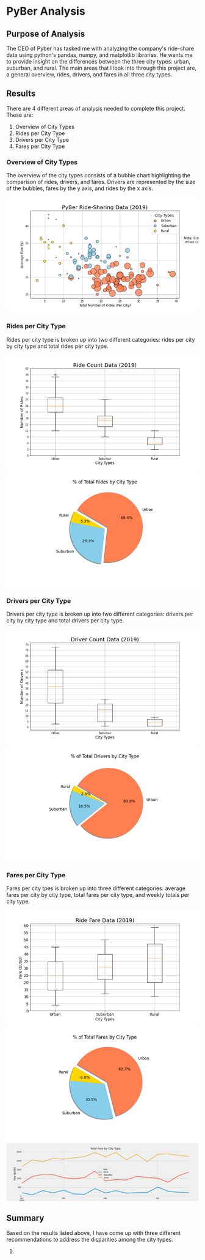 # PyBer Analysis

## Purpose of Analysis

The CEO of Pyber has tasked me with analyzing the company's ride-share data using python's pandas, numpy, and matplotlib libraries. He wants me to provide insight on the differences between the three city types: urban, suburban, and rural. The main areas that I look into through this project are, a general overview, rides, drivers, and fares in all three city types.

## Results


There are 4 different areas of analysis needed to complete this project. These are:

1. Overview of City Types
2. Rides per City Type
3. Drivers per City Type
4. Fares per City Type

### Overview of City Types

The overview of the city types consists of a bubble chart highlighting the comparison of rides, drivers, and fares. Drivers are represented by the size of the bubbles, fares by the y axis, and rides by the x axis.

![overview_of_data](https://github.com/Wall-E28/pyBer_analysis/blob/master/analysis/Fig1.png)

### Rides per City Type

Rides per city type is broken up into two different categories: rides per city by city type and total rides per city type.

![ride_count_data](https://github.com/Wall-E28/pyBer_analysis/blob/master/analysis/Fig2.png)
![total_ride_data](https://github.com/Wall-E28/pyBer_analysis/blob/master/analysis/Fig6.png)

### Drivers per City Type

Drivers per city type is broken up into two different categories: drivers per city by city type and total drivers per city type.

![driver_count_data](https://github.com/Wall-E28/pyBer_analysis/blob/master/analysis/Fig4.png)
![total_driver_data](https://github.com/Wall-E28/pyBer_analysis/blob/master/analysis/Fig7.png)

### Fares per City Type

Fares per city tpes is broken up into three different categories: average fares per city by city type, total fares per city type, and weekly totals per city type.

![avg_fare_data](https://github.com/Wall-E28/pyBer_analysis/blob/master/analysis/Fig3.png)
![total_fare_data](https://github.com/Wall-E28/pyBer_analysis/blob/master/analysis/Fig5.png)
![weekly_fare_data](https://github.com/Wall-E28/pyBer_analysis/blob/master/analysis/PyBer_fare_summary.png)

## Summary

Based on the results listed above, I have come up with three different recommendations to address the disparities among the city types.

1. 